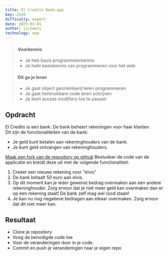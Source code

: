 ```yaml
---
title: El Credito Bank-app
key: 2520
difficulty: expert
date: 2023-01-01
author: jsiewers
technology: oop
---
```


> #### Voorkennis
> * Je heb basis programmeerkennis
> * Je hebt basiskennis van programmeren voor het web

> #### Dit ga je leren
> * Je gaat object georiënteerd leren programmeren
> * Je gaat herbruikbare code leren schrijven
> * Je leert access modifiers toe te passen

## Opdracht
El Credito is een bank. De bank beheert rekeningen voor haar klanten.  
Dit zijn de functionaliteiten van de bank:
* Je geld kunt betalen aan rekeninghouders van de bank. 
* Je kunt geld ontvangen van rekeninghouders. 

[Maak een fork van de repository op github](https://github.com/DeltionICT/elcredito/fork)
Bestudeer de code van de applicatie en breidt deze uit met de volgende functionaliteit:
1. Creëer een nieuwe rekening voor "elvis"
2. De bank betaalt 50 euro aan elvis.
3. Op dit moment kan je ieder gewenst bedrag overmaken aan een andere rekeninghouder. Zorg ervoor dat je niet meer geld kan overmaken dan er op een rekening staat! De bank zelf mag wel rood staan!
4. Je kan nu nog negatieve bedragen aan elkaar overmaken. Zorg ervoor dat dit niet meer kan.

## Resultaat
* Clone je repository
* Voeg de benodigde code toe
* Voer de veranderingen door in je code.
* Commit en push je veranderingen naar je eigen repo 





